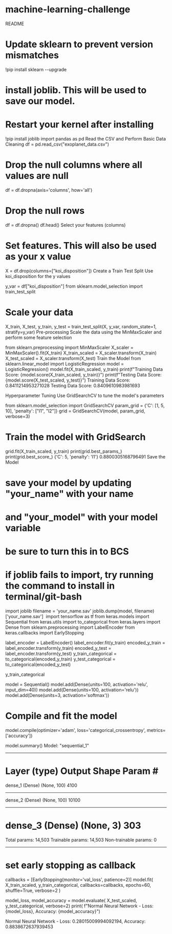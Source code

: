 # machine-learning-challenge
README
# Update sklearn to prevent version mismatches
!pip install sklearn --upgrade
# install joblib. This will be used to save our model. 
# Restart your kernel after installing 
!pip install joblib
import pandas as pd
Read the CSV and Perform Basic Data Cleaning
df = pd.read_csv("exoplanet_data.csv")
# Drop the null columns where all values are null
df = df.dropna(axis='columns', how='all')
# Drop the null rows
df = df.dropna()
df.head()
Select your features (columns)
# Set features. This will also be used as your x value
X = df.drop(columns=["koi_disposition"])
Create a Train Test Split
Use koi_disposition for the y values

y_var = df["koi_disposition"]
from sklearn.model_selection import train_test_split 
# Scale your data
X_train, X_test, y_train, y_test = train_test_split(X, y_var, random_state=1, stratify=y_var)
Pre-processing
Scale the data using the MinMaxScaler and perform some feature selection

from sklearn.preprocessing import MinMaxScaler
X_scaler = MinMaxScaler().fit(X_train)
X_train_scaled = X_scaler.transform(X_train)
X_test_scaled = X_scaler.transform(X_test)
Train the Model
from sklearn.linear_model import LogisticRegression
model = LogisticRegression()
model.fit(X_train_scaled, y_train)
print(f"Training Data Score: {model.score(X_train_scaled, y_train)}")
print(f"Testing Data Score: {model.score(X_test_scaled, y_test)}")
Training Data Score: 0.8411214953271028
Testing Data Score: 0.8409610983981693

Hyperparameter Tuning
Use GridSearchCV to tune the model's parameters

from sklearn.model_selection import GridSearchCV
param_grid = {'C': [1, 5, 10],
              'penalty': ["l1", "l2"]}
grid = GridSearchCV(model, param_grid, verbose=3)
# Train the model with GridSearch
grid.fit(X_train_scaled, y_train)
print(grid.best_params_)
print(grid.best_score_)
  {'C': 5, 'penalty': 'l1'}
  0.8800305168796491
Save the Model
# save your model by updating "your_name" with your name
# and "your_model" with your model variable
# be sure to turn this in to BCS
# if joblib fails to import, try running the command to install in terminal/git-bash
import joblib
filename = 'your_name.sav'
joblib.dump(model, filename)
['your_name.sav']
​
import tensorflow as tf
from keras.models import Sequential
from keras.utils import to_categorical
from keras.layers import Dense
from sklearn.preprocessing import LabelEncoder
from keras.callbacks import EarlyStopping

label_encoder = LabelEncoder()
label_encoder.fit(y_train)
encoded_y_train = label_encoder.transform(y_train)
encoded_y_test = label_encoder.transform(y_test)
y_train_categorical = to_categorical(encoded_y_train)
y_test_categorical = to_categorical(encoded_y_test)

y_train_categorical

model = Sequential()
model.add(Dense(units=100, activation='relu', input_dim=40))
model.add(Dense(units=100, activation='relu'))
model.add(Dense(units=3, activation='softmax'))

# Compile and fit the model
model.compile(optimizer='adam',
              loss='categorical_crossentropy',
              metrics=['accuracy'])
              
model.summary()
Model: "sequential_1"
_________________________________________________________________
Layer (type)                 Output Shape              Param #   
=================================================================
dense_1 (Dense)              (None, 100)               4100      
_________________________________________________________________
dense_2 (Dense)              (None, 100)               10100     
_________________________________________________________________
dense_3 (Dense)              (None, 3)                 303       
=================================================================
Total params: 14,503
Trainable params: 14,503
Non-trainable params: 0
_________________________________________________________________

# set early stopping as callback
callbacks = [EarlyStopping(monitor='val_loss', patience=2)]
model.fit(
    X_train_scaled,
    y_train_categorical,
    callbacks=callbacks,
    epochs=60,
    shuffle=True,
    verbose=2
)

model_loss, model_accuracy = model.evaluate(
    X_test_scaled, y_test_categorical, verbose=2)
print(
    f"Normal Neural Network - Loss: {model_loss}, Accuracy: {model_accuracy}")

Normal Neural Network - Loss: 0.28015009994092194, Accuracy: 0.8838672637939453
